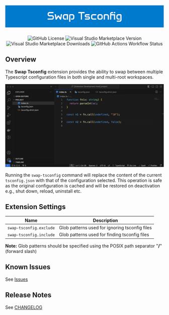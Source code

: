 <div align="center">

# ![Swap Tsconfig](https://raw.githubusercontent.com/harrydowning/swap-tsconfig/main/assets/banner.png)

![GitHub License](https://img.shields.io/github/license/harrydowning/swap-tsconfig?style=for-the-badge)
![Visual Studio Marketplace Version](https://img.shields.io/visual-studio-marketplace/v/harrydowning.swap-tsconfig?style=for-the-badge)
![Visual Studio Marketplace Downloads](https://img.shields.io/visual-studio-marketplace/d/harrydowning.swap-tsconfig?style=for-the-badge)
![GitHub Actions Workflow Status](https://img.shields.io/github/actions/workflow/status/harrydowning/swap-tsconfig/pipeline.yml?style=for-the-badge)

</div>

## Overview

The **Swap Tsconfig** extension provides the ability to swap between multiple Typescript configuration files in both single and multi-root workspaces.

![Swap Tsconfig Usage](https://raw.githubusercontent.com/harrydowning/swap-tsconfig/main/assets/usage.gif)

Running the `swap-tsconfig` command will replace the content of the current `tsconfig.json` with that of the configuration selected. This operation is safe as the original configuration is cached and will be restored on deactivation e.g., shut down, reload, uninstall etc.

## Extension Settings

| Name                    | Description                                    |
| ----------------------- | ---------------------------------------------- |
| `swap-tsconfig.exclude` | Glob patterns used for ignoring tsconfig files |
| `swap-tsconfig.include` | Glob patterns used for finding tsconfig files  |

**Note:** Glob patterns should be specified using the POSIX path separator "**/**" (forward slash)

## Known Issues

See [Issues](https://github.com/harrydowning/vscode-swap-tsconfig/issues)

## Release Notes

See [CHANGELOG](CHANGELOG.md)
